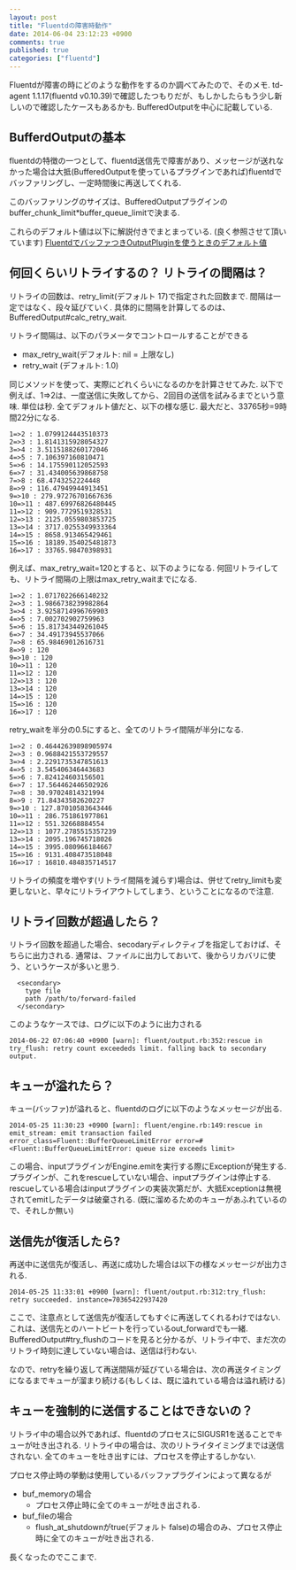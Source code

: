 ```yaml
---
layout: post
title: "Fluentdの障害時動作"
date: 2014-06-04 23:12:23 +0900
comments: true
published: true
categories: ["fluentd"]
---
```


Fluentdが障害の時にどのような動作をするのか調べてみたので、そのメモ. td-agent 1.1.17(fluentd v0.10.39)で確認したつもりだが、もしかしたらもう少し新しいので確認したケースもあるかも. BufferedOutputを中心に記載している.

## BufferdOutputの基本 ##

fluentdの特徴の一つとして、fluentd送信先で障害があり、メッセージが送れなかった場合は大抵(BufferedOutputを使っているプラグインであれば)fluentdでバッファリングし、一定時間後に再送してくれる. 

このバッファリングのサイズは、BufferedOutputプラグインのbuffer_chunk_limit*buffer_queue_limitで決まる.

これらのデフォルト値は以下に解説付きでまとまっている. (良く参照させて頂いています)
[FluentdでバッファつきOutputPluginを使うときのデフォルト値](http://d.hatena.ne.jp/tagomoris/20130123/1358929254)

## 何回くらいリトライするの？ リトライの間隔は？ ##

リトライの回数は、retry_limit(デフォルト 17)で指定された回数まで. 間隔は一定ではなく、段々延びていく. 具体的に間隔を計算してるのは、BufferedOutput#calc_retry_wait.

リトライ間隔は、以下のパラメータでコントロールすることができる

* max_retry_wait(デフォルト: nil = 上限なし)
* retry_wait (デフォルト: 1.0)

同じメソッドを使って、実際にどれくらいになるのかを計算させてみた. 以下で例えば、1=>2は、一度送信に失敗してから、2回目の送信を試みるまでという意味. 単位は秒. 全てデフォルト値だと、以下の様な感じ. 最大だと、33765秒=9時間22分になる.

```
1=>2 : 1.0799124443510373
2=>3 : 1.8141315928054327
3=>4 : 3.5115188260172046
4=>5 : 7.106397160810471
5=>6 : 14.175590112052593
6=>7 : 31.434005639868758
7=>8 : 68.4743252224448
8=>9 : 116.47949944913451
9=>10 : 279.97276701667636
10=>11 : 487.69976826480445
11=>12 : 909.7729519328531
12=>13 : 2125.0559803853725
13=>14 : 3717.0255349933364
14=>15 : 8658.913465429461
15=>16 : 18189.354025481873
16=>17 : 33765.98470398931

```

例えば、max_retry_wait=120とすると、以下のようになる. 何回リトライしても、リトライ間隔の上限はmax_retry_waitまでになる.

```
1=>2 : 1.0717022666140232
2=>3 : 1.9866738239982864
3=>4 : 3.9258714996769903
4=>5 : 7.002702902759963
5=>6 : 15.817343449261045
6=>7 : 34.49173945537066
7=>8 : 65.98469012616731
8=>9 : 120
9=>10 : 120
10=>11 : 120
11=>12 : 120
12=>13 : 120
13=>14 : 120
14=>15 : 120
15=>16 : 120
16=>17 : 120

```

retry_waitを半分の0.5にすると、全てのリトライ間隔が半分になる.

```
1=>2 : 0.46442639898905974
2=>3 : 0.9688421553729557
3=>4 : 2.2291735347851613
4=>5 : 3.545406346443683
5=>6 : 7.824124603156501
6=>7 : 17.564462446502926
7=>8 : 30.97024814321994
8=>9 : 71.84343582620227
9=>10 : 127.87010583643446
10=>11 : 286.751861977861
11=>12 : 551.32668884554
12=>13 : 1077.2785515357239
13=>14 : 2095.196745718026
14=>15 : 3995.080966184667
15=>16 : 9131.408473518048
16=>17 : 16810.484835714517

```

リトライの頻度を増やす(リトライ間隔を減らす)場合は、併せてretry_limitも変更しないと、早々にリトライアウトしてしまう、ということになるので注意.

## リトライ回数が超過したら？ ##

リトライ回数を超過した場合、secodaryディレクティブを指定しておけば、そちらに出力される. 通常は、ファイルに出力しておいて、後からリカバリに使う、というケースが多いと思う.


```
  <secondary>
    type file
    path /path/to/forward-failed
  </secondary>
```

このようなケースでは、ログに以下のように出力される

```
2014-06-22 07:06:40 +0900 [warn]: fluent/output.rb:352:rescue in try_flush: retry count exceededs limit. falling back to secondary output.

```

## キューが溢れたら？ ##

キュー(バッファ)が溢れると、fluentdのログに以下のようなメッセージが出る. 

```
2014-05-25 11:30:23 +0900 [warn]: fluent/engine.rb:149:rescue in emit_stream: emit transaction failed  error_class=Fluent::BufferQueueLimitError error=#<Fluent::BufferQueueLimitError: queue size exceeds limit>

```

この場合、inputプラグインがEngine.emitを実行する際にExceptionが発生する. プラグインが、これをrescueしていない場合、inputプラグインは停止する. rescueしている場合はinputプラグインの実装次第だが、大抵Exceptionは無視されてemitしたデータは破棄される.
(既に溜めるためのキューがあふれているので、それしか無い)


## 送信先が復活したら? ##

再送中に送信先が復活し、再送に成功した場合は以下の様なメッセージが出力される.

```
2014-05-25 11:33:01 +0900 [warn]: fluent/output.rb:312:try_flush: retry succeeded. instance=70365422937420
```

ここで、注意点として送信先が復活してもすぐに再送してくれるわけではない. これは、送信先とのハートビートを行っているout_forwardでも一緒. BufferedOutput#try_flushのコードを見ると分かるが、リトライ中で、まだ次のリトライ時刻に達していない場合は、送信は行わない.

なので、retryを繰り返して再送間隔が延びている場合は、次の再送タイミングになるまでキューが溜まり続ける(もしくは、既に溢れている場合は溢れ続ける)

## キューを強制的に送信することはできないの？ ##

リトライ中の場合以外であれば、fluentdのプロセスにSIGUSR1を送ることでキューが吐き出される. リトライ中の場合は、次のリトライタイミングまでは送信されない. 全てのキューを吐き出すには、プロセスを停止するしかない.

プロセス停止時の挙動は使用しているバッファプラグインによって異なるが

* buf_memoryの場合
	* プロセス停止時に全てのキューが吐き出される.
* buf_fileの場合
	* flush_at_shutdownがtrue(デフォルト false)の場合のみ、プロセス停止時に全てのキューが吐き出される. 

長くなったのでここまで.

